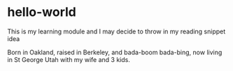 # hello-world
This is my learning module and I may decide to throw in my reading snippet idea

Born in Oakland, raised in Berkeley, and bada-boom bada-bing, now living in St George Utah with my wife and 3 kids. 
